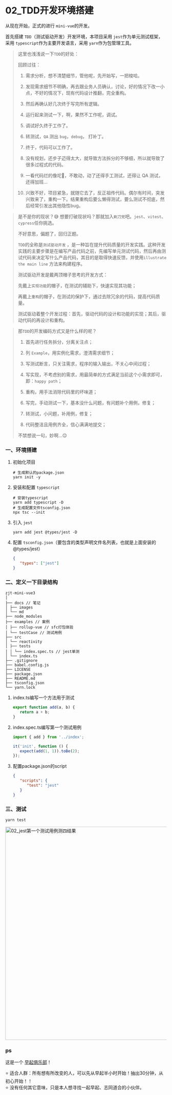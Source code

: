 # 02_TDD开发环境搭建

从现在开始，正式的进行 `mini-vue`的开发。

首先搭建 `TDD`（测试驱动开发）开发环境，本项目采用 `jest`作为单元测试框架，采用 `typescript`作为主要开发语言，采用 `yarn`作为包管理工具。

> 这里也浅浅说一下`TDD`的好处：
>
> 回顾过往：
>
> 1. 需求分析，想不清楚细节，管他呢，先开始写，一把梭哈。
>
> 2. 发现需求细节不明确，再去跟业务人员确认，讨论，好的情况下改一小点，不好的情况下，现有代码设计推翻，完全重构。
>
> 3. 然后再确认好几次终于写完所有逻辑。
>
> 4. 运行起来测试一下，啊，果然不工作呢，调试。
>
> 5. 调试好久终于工作了。
>
> 6. 转测试，`QA` 测出 `bug`，`debug`， 打补丁。
>
> 7. 终于，代码可以工作了。
>
> 8. 没有规划，还步子迈得太大，就导致方法拆分的不够细，所以就导致了很多过程式的代码。
>
> 9. 一看代码烂的像坨💩，不敢动，动了还得手工测试，还得让 QA 测试，还得加班...
>
> 10. 兴致不好，项目紧急，就随它去了，反正祖传代码。偶尔有时间，突发兴致来了，重构一下。结果重构后要么懒得测试，要么测试不彻底，然后经常引发出其他隐性bug。

> 是不是你的现状？😅 想要打破现状吗？那就加入`剃刀党`吧。`jest`、`vitest`、`cypress`任你挑选。
>
> 不好意思，偏题了，回归正题。
>
> `TDD`的全称是`测试驱动开发`
> ，是一种旨在提升代码质量的开发实践。这种开发实践的主要步骤是在编写产品代码之前，先编写单元测试代码，然后再由测试代码来决定写什么产品代码，其目的是取得快速反馈，并使用`illustrate the main line`
> 方法来构建程序。
>
> 测试驱动开发是戴两顶帽子思考的开发方式：
>
> 先戴上`实现功能`的帽子，在测试的辅助下，快速实现其功能；
>
> 再戴上`重构`的帽子，在测试的保护下，通过去除冗余的代码，提高代码质量。
>
> 测试驱动着整个开发过程：首先，驱动代码的设计和功能的实现；其后，驱动代码的再设计和重构。

> 那`TDD`的开发编码方式又是什么样的呢？
>
> 1. 首先进行任务拆分，分离关注点；
>
> 2. 列 `Example`，用实例化需求，澄清需求细节；
>
> 3. 写测试断言，只关注需求，程序的输入输出，不关心中间过程；
>
> 4. 写实现，不考虑别的需求，用最简单的方式满足当前这个小需求即可，即：`happy path`；
>
> 5. 重构，用手法消除代码里的坏味道；
>
> 6. 写完，手动测试一下，基本没什么问题，有问题补个用例，修复；
>
> 7. 转测试，小问题，补用例，修复；
>
> 8. 代码整洁且用例齐全，信心满满地提交；
>
> 不禁想说一句，妙啊...😌

### 一、环境搭建

1. 初始化项目

   ```shell
   # 生成默认的package.json
   yarn init -y
   ```

2. 安装和配置 `typescript`

   ```shell
   # 安装typescript
   yarn add typescript -D
   # 生成配置文件tsconfig.json
   npx tsc --init
   ```

3. 引入 `jest`

   ```shell
   yarn add jest @types/jest -D
   ```

4. 配置 `tsconfig.json`（要包含的类型声明文件名列表，也就是上面安装的@types/jest）

   ```json
   {
      "types": ["jest"]  
   }
   ```

### 二、定义一下目录结构

```
zjt-mini-vue3  
│  
├── docs // 笔记  
│ ├── images  
│ └── md  
├── node_modules  
├── examples // 案例  
│ ├── rollup-vue // sfc打包体验  
│ └── testCase // 测试用例  
├── src  
│ └── reactivity  
│ ├── tests  
│ │ └── index.spec.ts // jest单测  
│ └── index.ts  
├── .gitignore  
├── babel.config.js  
├── LICENSE  
├── package.json  
├── README.md  
├── tsconfig.json  
└── yarn.lock
```

1. index.ts编写一个方法用于测试

   ```ts
   export function add(a, b) {
      return a + b;
   }
   ```

2. index.spec.ts编写第一个测试用例

   ```ts
   import { add } from '../index';

   it('init', function () {
      expect(add(1, 1)).toBe(2);
   });
   ```

3. 配置package.json的script

   ```json
   {
      "scripts": {
         "test": "jest"
      }
   }
   ```

### 三、测试

   ```shell
   yarn test
   ```

<img src="https://p3-juejin.byteimg.com/tos-cn-i-k3u1fbpfcp/e276501adc854b518522fdedb6221552~tplv-k3u1fbpfcp-zoom-1.image" width="666" alt="02_jest第一个测试用例测四结果"/>

### ps

这是一个 [早起俱乐部](https://juejin.cn/pin/7173512204149325861)！

⭐️ 适合人群：所有想有所改变的人，可以先从早起半小时开始！抽出30分钟，从初心开始！！  
⭐️ 没有任何其它意味，只是本人想寻找一起早起、志同道合的小伙伴。